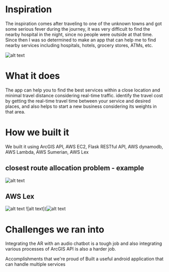 # Inspiration
The inspiration comes after traveling to one of the unknown towns and got some serious fever during the journey, it was very difficult to find the nearby hospital in the night, since no people were outside at that time. Since then I was so determined to make an app that can help me to find nearby services including hospitals, hotels, grocery stores, ATMs, etc.

![alt text](https://github.com/kishorkuttan/AI-AR-chatbot-powered-by-ArcGIS-api/blob/master/screeshots/app.jpg)

# What it does
The app can help you to find the best services within a close location and minimal travel distance considering real-time traffic. identify the travel cost by getting the real-time travel time between your service and desired places, and also helps to start a new business considering its weights in that area.

# How we built it
We built it using ArcGIS API, AWS EC2, Flask RESTful API, AWS dynamodb, AWS Lambda, AWS Sumerian, AWS Lex
## closest route allocation problem - example
![alt text](https://github.com/kishorkuttan/AI-AR-chatbot-powered-by-ArcGIS-api/blob/master/screeshots/route.jpeg)
## AWS Lex
![alt text](https://github.com/kishorkuttan/AI-AR-chatbot-powered-by-ArcGIS-api/blob/master/screeshots/image1.jpeg)
![alt text](![alt text](https://github.com/kishorkuttan/AI-AR-chatbot-powered-by-ArcGIS-api/blob/master/screeshots/image2.jpg)

# Challenges we ran into
Integrating the AR with an audio chatbot is a tough job and also integrating various processes of ArcGIS API is also a harder job.

Accomplishments that we're proud of
Built a useful android application that can handle multiple services
